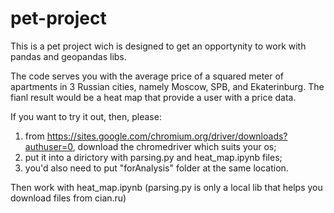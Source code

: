 # pet-project
This is a pet project wich is designed to get an opportynity to work with pandas and geopandas libs.

The code serves you with the average price of a squared meter of apartments in 3 Russian cities, namely Moscow, SPB, and Ekaterinburg.
The fianl result would be a heat map that provide a user with a price data.

If you want to try it out, then, please:
1. from https://sites.google.com/chromium.org/driver/downloads?authuser=0, download the chromedriver which suits your os;
2. put it into a dirictory with parsing.py and heat_map.ipynb files;
3. you'd also need to put "forAnalysis" folder at the same location.

Then work with heat_map.ipynb (parsing.py is only a local lib that helps you download files from cian.ru)
